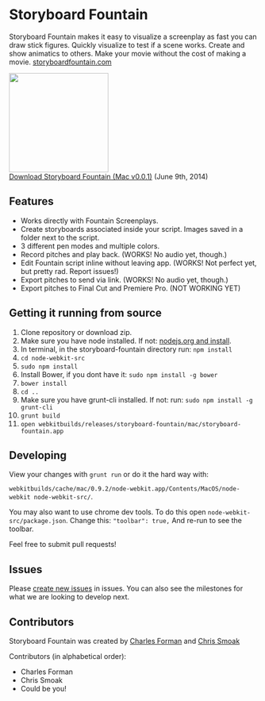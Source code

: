 # Storyboard Fountain

Storyboard Fountain makes it easy to visualize a screenplay as fast you can draw stick figures. Quickly visualize to test if a scene works. Create and show animatics to others. Make your movie without the cost of making a movie. [storyboardfountain.com](http://storyboardfountain.com)

[<img src="https://raw.githubusercontent.com/setpixel/storyboard-fountain/master/node-webkit-src/img/icon.png" width=200><br/>Download Storyboard Fountain (Mac v0.0.1)](http://storyboardfountain.com/downloads/StoryboardFountain-0.0.1.zip) (June 9th, 2014)

## Features

* Works directly with Fountain Screenplays.
* Create storyboards associated inside your script. Images saved in a folder next to the script.
* 3 different pen modes and multiple colors.
* Record pitches and play back. (WORKS! No audio yet, though.)
* Edit Fountain script inline without leaving app. (WORKS! Not perfect yet, but pretty rad. Report issues!)
* Export pitches to send via link. (WORKS! No audio yet, though.)
* Export pitches to Final Cut and Premiere Pro. (NOT WORKING YET)

## Getting it running from source

1. Clone repository or download zip.
2. Make sure you have node installed. If not: [nodejs.org and install](http://nodejs.org/).
3. In terminal, in the storyboard-fountain directory run: `npm install`
4. `cd node-webkit-src`
5. `sudo npm install`
5. Install Bower, if you dont have it: `sudo npm install -g bower`
6. `bower install`
7. `cd ..`
8. Make sure you have grunt-cli installed. If not: run: `sudo npm install -g grunt-cli`
9. `grunt build`
10. `open webkitbuilds/releases/storyboard-fountain/mac/storyboard-fountain.app`

## Developing 

View your changes with `grunt run` or do it the hard way with:

`webkitbuilds/cache/mac/0.9.2/node-webkit.app/Contents/MacOS/node-webkit node-webkit-src/`.

You may also want to use chrome dev tools. To do this open `node-webkit-src/package.json`. Change this: `"toolbar": true,` And re-run to see the toolbar.

Feel free to submit pull requests!

## Issues

Please [create new issues](https://github.com/setpixel/storyboard-fountain/issues/new) in issues. You can also see the milestones for what we are looking to develop next.

## Contributors

Storyboard Fountain was created by [Charles Forman](http://setpixel.com/) and [Chris Smoak](https://github.com/cesmoak)

Contributors (in alphabetical order):
* Charles Forman
* Chris Smoak
* Could be you! 
